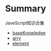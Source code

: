 # Summary


JaveScript知识合集
* [baseKnowledge](js/baseKnowledge.md)
* [arry](js/arry.md)
* [element](js/element.md)

